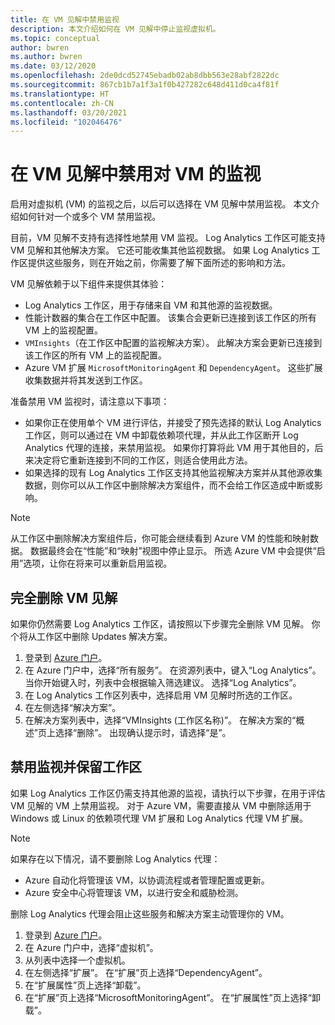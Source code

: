 ```yaml
---
title: 在 VM 见解中禁用监视
description: 本文介绍如何在 VM 见解中停止监视虚拟机。
ms.topic: conceptual
author: bwren
ms.author: bwren
ms.date: 03/12/2020
ms.openlocfilehash: 2de0dcd52745ebadb02ab8dbb563e28abf2822dc
ms.sourcegitcommit: 867cb1b7a1f3a1f0b427282c648d411d0ca4f81f
ms.translationtype: HT
ms.contentlocale: zh-CN
ms.lasthandoff: 03/20/2021
ms.locfileid: "102046476"
---
```

# <a name="disable-monitoring-of-your-vms-in-vm-insights"></a>在 VM 见解中禁用对 VM 的监视

启用对虚拟机 (VM) 的监视之后，以后可以选择在 VM 见解中禁用监视。 本文介绍如何针对一个或多个 VM 禁用监视。  

目前，VM 见解不支持有选择性地禁用 VM 监视。 Log Analytics 工作区可能支持 VM 见解和其他解决方案。 它还可能收集其他监视数据。 如果 Log Analytics 工作区提供这些服务，则在开始之前，你需要了解下面所述的影响和方法。

VM 见解依赖于以下组件来提供其体验：

* Log Analytics 工作区，用于存储来自 VM 和其他源的监视数据。
* 性能计数器的集合在工作区中配置。 该集合会更新已连接到该工作区的所有 VM 上的监视配置。
* `VMInsights`（在工作区中配置的监视解决方案）。 此解决方案会更新已连接到该工作区的所有 VM 上的监视配置。
* Azure VM 扩展 `MicrosoftMonitoringAgent` 和 `DependencyAgent`。 这些扩展收集数据并将其发送到工作区。

准备禁用 VM 监视时，请注意以下事项：

* 如果你正在使用单个 VM 进行评估，并接受了预先选择的默认 Log Analytics 工作区，则可以通过在 VM 中卸载依赖项代理，并从此工作区断开 Log Analytics 代理的连接，来禁用监视。 如果你打算将此 VM 用于其他目的，后来决定将它重新连接到不同的工作区，则适合使用此方法。
* 如果选择的现有 Log Analytics 工作区支持其他监视解决方案并从其他源收集数据，则你可以从工作区中删除解决方案组件，而不会给工作区造成中断或影响。  

>[!NOTE]
> 从工作区中删除解决方案组件后，你可能会继续看到 Azure VM 的性能和映射数据。 数据最终会在“性能”和“映射”视图中停止显示。 所选 Azure VM 中会提供“启用”选项，让你在将来可以重新启用监视。  

## <a name="remove-vm-insights-completely"></a>完全删除 VM 见解

如果你仍然需要 Log Analytics 工作区，请按照以下步骤完全删除 VM 见解。 你个将从工作区中删除 Updates 解决方案。  

1. 登录到 [Azure 门户](https://portal.azure.com)。
2. 在 Azure 门户中，选择“所有服务”。 在资源列表中，键入“Log Analytics”。 当你开始键入时，列表中会根据输入筛选建议。 选择“Log Analytics”。
3. 在 Log Analytics 工作区列表中，选择启用 VM 见解时所选的工作区。
4. 在左侧选择“解决方案”。  
5. 在解决方案列表中，选择“VMInsights (工作区名称)”。 在解决方案的“概述”页上选择“删除”。  出现确认提示时，请选择“是”。

## <a name="disable-monitoring-and-keep-the-workspace"></a>禁用监视并保留工作区  

如果 Log Analytics 工作区仍需支持其他源的监视，请执行以下步骤，在用于评估 VM 见解的 VM 上禁用监视。 对于 Azure VM，需要直接从 VM 中删除适用于 Windows 或 Linux 的依赖项代理 VM 扩展和 Log Analytics 代理 VM 扩展。 

>[!NOTE]
>如果存在以下情况，请不要删除 Log Analytics 代理： 
>
> * Azure 自动化将管理该 VM，以协调流程或者管理配置或更新。 
> * Azure 安全中心将管理该 VM，以进行安全和威胁检测。 
>
> 删除 Log Analytics 代理会阻止这些服务和解决方案主动管理你的 VM。 

1. 登录到 [Azure 门户](https://portal.azure.com)。 
2. 在 Azure 门户中，选择“虚拟机”。 
3. 从列表中选择一个虚拟机。 
4. 在左侧选择“扩展”。 在“扩展”页上选择“DependencyAgent”。
5. 在“扩展属性”页上选择“卸载”。
6. 在“扩展”页上选择“MicrosoftMonitoringAgent”。 在“扩展属性”页上选择“卸载”。  
